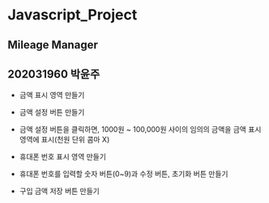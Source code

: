# Javascript_Project
## Mileage Manager
## 202031960 박윤주

* 금액 표시 영역 만들기
* 금액 설정 버튼 만들기
* 금액 설정 버튼을 클릭하면, 1000원 ~ 100,000원 사이의 임의의 금액을 금액 표시 영역에 표시(천원 단위 콤마 X)

* 휴대폰 번호 표시 영역 만들기
* 휴대폰 번호를 입력할 숫자 버튼(0~9)과 수정 버튼, 초기화 버튼 만들기
* 구입 금액 저장 버튼 만들기

